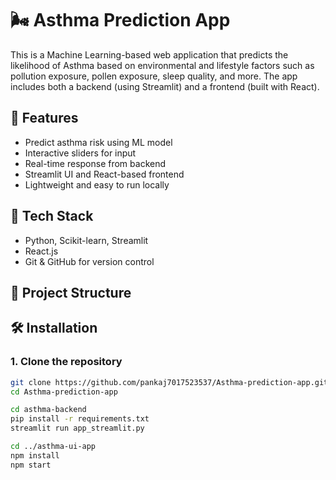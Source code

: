  # 🌬️ Asthma Prediction App

This is a Machine Learning-based web application that predicts the likelihood of Asthma based on environmental and lifestyle factors such as pollution exposure, pollen exposure, sleep quality, and more. The app includes both a backend (using Streamlit) and a frontend (built with React).

## 🚀 Features

- Predict asthma risk using ML model
- Interactive sliders for input
- Real-time response from backend
- Streamlit UI and React-based frontend
- Lightweight and easy to run locally

## 🧠 Tech Stack

- Python, Scikit-learn, Streamlit
- React.js
- Git & GitHub for version control

## 📁 Project Structure



## 🛠️ Installation

### 1. Clone the repository
```bash
git clone https://github.com/pankaj7017523537/Asthma-prediction-app.git
cd Asthma-prediction-app

cd asthma-backend
pip install -r requirements.txt
streamlit run app_streamlit.py

cd ../asthma-ui-app
npm install
npm start
